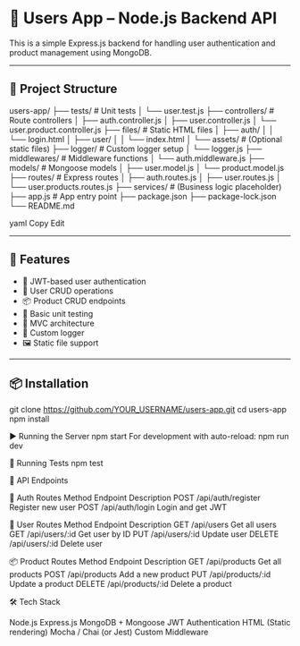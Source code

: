 # 🧩 Users App – Node.js Backend API

This is a simple Express.js backend for handling user authentication and product management using MongoDB.

---

## 📁 Project Structure

users-app/
├── tests/ # Unit tests
│ └── user.test.js
├── controllers/ # Route controllers
│ ├── auth.controller.js
│ ├── user.controller.js
│ └── user.product.controller.js
├── files/ # Static HTML files
│ ├── auth/
│ │ └── login.html
│ ├── user/
│ │ └── index.html
│ └── assets/ # (Optional static files)
├── logger/ # Custom logger setup
│ └── logger.js
├── middlewares/ # Middleware functions
│ └── auth.middleware.js
├── models/ # Mongoose models
│ ├── user.model.js
│ └── product.model.js
├── routes/ # Express routes
│ ├── auth.routes.js
│ ├── user.routes.js
│ └── user.products.routes.js
├── services/ # (Business logic placeholder)
├── app.js # App entry point
├── package.json
├── package-lock.json
└── README.md

yaml
Copy
Edit

---

## 🚀 Features

- 🔐 JWT-based user authentication
- 👥 User CRUD operations
- 📦 Product CRUD endpoints
- 🧪 Basic unit testing
- 🧱 MVC architecture
- 📝 Custom logger
- 🖼️ Static file support

---

## 📦 Installation
git clone https://github.com/YOUR_USERNAME/users-app.git
cd users-app
npm install


▶️ Running the Server
npm start
For development with auto-reload:
npm run dev


🧪 Running Tests
npm test


📡 API Endpoints

🔐 Auth Routes
Method	Endpoint	Description
POST	/api/auth/register	Register new user
POST	/api/auth/login	Login and get JWT

👥 User Routes
Method	Endpoint	Description
GET	/api/users	Get all users
GET	/api/users/:id	Get user by ID
PUT	/api/users/:id	Update user
DELETE	/api/users/:id	Delete user

📦 Product Routes
Method	Endpoint	Description
GET	/api/products	Get all products
POST	/api/products	Add a new product
PUT	/api/products/:id	Update a product
DELETE	/api/products/:id	Delete a product


🛠️ Tech Stack

Node.js
Express.js
MongoDB + Mongoose
JWT Authentication
HTML (Static rendering)
Mocha / Chai (or Jest)
Custom Middleware
